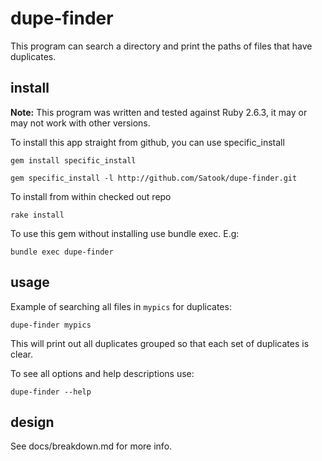 # dupe-finder

This program can search a directory and print the paths of files that have duplicates.

## install

**Note:** This program was written and tested against Ruby 2.6.3, it may or may not work with other versions.

To install this app straight from github, you can use specific_install

```
gem install specific_install

gem specific_install -l http://github.com/Satook/dupe-finder.git
```

To install from within checked out repo

```
rake install
```

To use this gem without installing use bundle exec. E.g:

```
bundle exec dupe-finder
```

## usage

Example of searching all files in `mypics` for duplicates:

```
dupe-finder mypics
```

This will print out all duplicates grouped so that each set of duplicates is clear.

To see all options and help descriptions use:

```
dupe-finder --help
```

## design

See docs/breakdown.md for more info.
